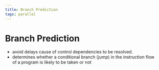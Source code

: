 ```yaml
---
title: Branch Prediction
tags: parallel 
---
```


# Branch Prediction
- avoid delays cause of control dependencies to be resolved.
- determines whether a conditional branch (jump) in the instruction flow of a program is likely to be taken or not






















































































